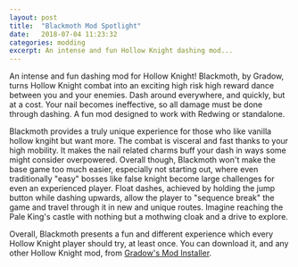 ```yaml
---
layout: post
title:  "Blackmoth Mod Spotlight"
date:   2018-07-04 11:23:32
categories: modding
excerpt: An intense and fun Hollow Knight dashing mod...
---
```

An intense and fun dashing mod for Hollow Knight! Blackmoth, by Gradow, turns Hollow Knight combat into an exciting high risk high reward dance between you and your enemies. Dash around everywhere, and quickly, but at a cost. Your nail becomes ineffective, so all damage must be done through dashing. A fun mod designed to work with Redwing or standalone.

Blackmoth provides a truly unique experience for those who like vanilla hollow kngiht but want more. The combat is visceral and fast thanks to your high mobility. It makes the nail related charms buff your dash in ways some might consider overpowered. Overall though, Blackmoth won't make the base game too much easier, especially not starting out, where even traditionally "easy" bosses like false knight become large challenges for even an experienced player. Float dashes, achieved by holding the jump button while dashing upwards, allow the player to "sequence break" the game and travel through it in new and unique routes. Imagine reaching the Pale King's castle with nothing but a mothwing cloak and a drive to explore.

Overall, Blackmoth presents a fun and different experience which every Hollow Knight player should try, at least once. You can download it, and any other Hollow Knight mod, from [Gradow's Mod Installer](https://radiance.host/mods/ModInstaller.exe).
